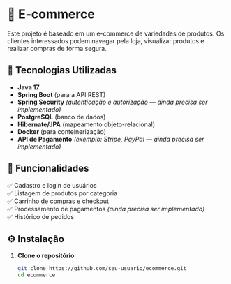 # 🛒 E-commerce  

Este projeto é baseado em um e-commerce de variedades de produtos. Os clientes interessados podem navegar pela loja, visualizar produtos e realizar compras de forma segura.  

## 🚀 Tecnologias Utilizadas  

- **Java 17**  
- **Spring Boot** (para a API REST)  
- **Spring Security** *(autenticação e autorização — ainda precisa ser implementado)*  
- **PostgreSQL** (banco de dados)  
- **Hibernate/JPA** (mapeamento objeto-relacional)  
- **Docker** (para conteinerização)  
- **API de Pagamento** *(exemplo: Stripe, PayPal — ainda precisa ser implementado)*  

## 📌 Funcionalidades  

✅ Cadastro e login de usuários  
✅ Listagem de produtos por categoria  
✅ Carrinho de compras e checkout  
✅ Processamento de pagamentos *(ainda precisa ser implementado)*  
✅ Histórico de pedidos  

## ⚙️ Instalação  

1. **Clone o repositório**  
   ```sh
   git clone https://github.com/seu-usuario/ecommerce.git
   cd ecommerce
